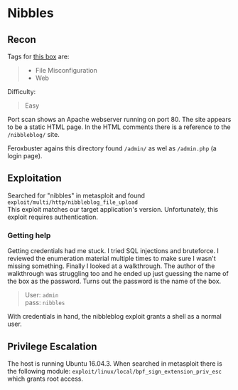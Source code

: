 # Nibbles

## Recon
Tags for [this box](https://app.hackthebox.com/machines/121) are:  
> - File Misconfiguration
> - Web

Difficulty:
> Easy

Port scan shows an Apache webserver running on port 80. The site appears to be a static HTML page. In the HTML comments there is a reference to the `/nibbleblog/` site.  

Feroxbuster agains this directory found `/admin/` as wel as `/admin.php` (a login page). 

## Exploitation
Searched for "nibbles" in metasploit and found `exploit/multi/http/nibbleblog_file_upload`  
This exploit matches our target application's version. Unfortunately, this exploit requires authentication.

### Getting help

Getting credentials had me stuck. I tried SQL injections and bruteforce. I reviewed the enumeration material multiple times to make sure I wasn't missing something. Finally I looked at a walkthrough. The author of the walkthrough was struggling too and he ended up just guessing the name of the box as the password. Turns out the password is the name of the box.

> User: `admin`  
> pass: `nibbles`

With credentials in hand, the nibbleblog exploit grants a shell as a normal user.

## Privilege Escalation

The host is running Ubuntu 16.04.3. When searched in metasploit there is the following module: `exploit/linux/local/bpf_sign_extension_priv_esc` which grants root access.